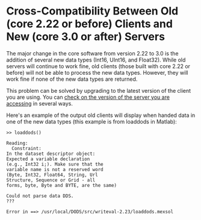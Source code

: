 # Cross-Compatibility Between Old (core 2.22 or before) Clients and New (core 3.0 or after) Servers

The major change in the core software from version 2.22 to 3.0 is the addition of several new data types (Int16, UInt16, and Float32). While old servers will continue to work fine, old clients (those built with core 2.22 or before) will not be able to process the new data types. However, they will work fine if none of the new data types are returned.

This problem can be solved by upgrading to the latest version of the client you are using. You can
[check on the version of the server you are accessing](https://www.opendap.org/support/faq/general/server-version)
in several ways.

Here's an example of the output old clients will display when handed data in one of the new data types (this example is from loaddods in Matlab):

    >> loaddods()

    Reading: 
      Constraint: 
    In the dataset descriptor object:
    Expected a variable declaration
    (e.g., Int32 i;). Make sure that the
    variable name is not a reserved word
    (Byte, Int32, Float64, String, Url
    Structure, Sequence or Grid - all
    forms, byte, Byte and BYTE, are the same)

    Could not parse data DDS.
    ??? 

    Error in ==> /usr/local/DODS/src/writeval-2.23/loaddods.mexsol
